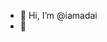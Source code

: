 - 👋 Hi, I’m @iamadai
- 👀 

<!---
iamadai/iamadai is a ✨ special ✨ repository because its `README.md` (this file) appears on your GitHub profile.
You can click the Preview link to take a look at your changes.
--->
